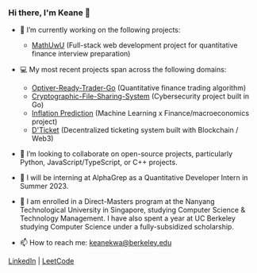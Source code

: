 ### Hi there, I'm Keane 👋

- 🔭 I’m currently working on the following projects:
  - [MathUwU](https://github.com/keanekwa/MathUwU) (Full-stack web development project for quantitative finance interview preparation)


- 💻 My most recent projects span across the following domains:
  - [Optiver-Ready-Trader-Go](https://github.com/keanekwa/Optiver-Ready-Trader-Go) (Quantitative finance trading algorithm)
  - [Cryptographic-File-Sharing-System](https://github.com/keanekwa/Cryptographic-File-Sharing-System) (Cybersecurity project built in Go)
  - [Inflation Prediction](https://github.com/keanekwa/Inflation-Prediction) (Machine Learning x Finance/macroeconomics project)
  - [D'Ticket](https://github.com/keanekwa/D-Ticket) (Decentralized ticketing system built with Blockchain / Web3)
  

- 🤝 I’m looking to collaborate on open-source projects, particularly Python, JavaScript/TypeScript, or C++ projects.


- 💼 I will be interning at AlphaGrep as a Quantitative Developer Intern in Summer 2023.


- 🏫 I am enrolled in a Direct-Masters program at the Nanyang Technological University in Singapore, studying Computer Science & Technology Management. I have also spent a year at UC Berkeley studying Computer Science under a fully-subsidized scholarship.


- 📫 How to reach me: keanekwa@berkeley.edu

[LinkedIn](https://www.linkedin.com/in/keane-kwa/) | [LeetCode](https://leetcode.com/keanekwa/)
